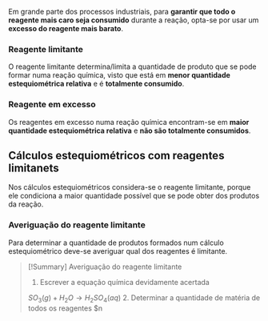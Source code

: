Em grande parte dos processos industriais, para **garantir que todo o reagente mais caro seja consumido** durante a reação, opta-se por usar um **excesso do reagente mais barato**.
### Reagente limitante
O reagente limitante determina/limita a quantidade de produto que se pode formar numa reação química, visto que está em **menor quantidade estequiométrica relativa** e é **totalmente consumido**.
### Reagente em excesso
Os reagentes em excesso numa reação química encontram-se em **maior quantidade estequiométrica relativa** e **não são totalmente consumidos**.
## Cálculos estequiométricos com reagentes limitanets
Nos cálculos estequiométricos considera-se o reagente limitante, porque ele condiciona a maior quantidade possível que se pode obter dos produtos da reação.

### Averiguação do reagente limitante
Para determinar a quantidade de produtos formados num cálculo estequiométrico deve-se averiguar qual dos reagentes é limitante.

>[!Summary] Averiguação do reagente limitante
>1. Escrever a equação química devidamente acertada
>   
>   $SO_3(g)+H_2O \longrightarrow H_2SO_4(aq)$
>2. Determinar a quantidade de matéria de todos os reagentes
>   $n